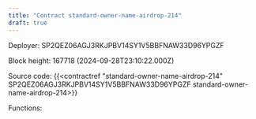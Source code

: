 ```yaml
---
title: "Contract standard-owner-name-airdrop-214"
draft: true
---
```

Deployer: SP2QEZ06AGJ3RKJPBV14SY1V5BBFNAW33D96YPGZF


 



Block height: 167718 (2024-09-28T23:10:22.000Z)

Source code: {{<contractref "standard-owner-name-airdrop-214" SP2QEZ06AGJ3RKJPBV14SY1V5BBFNAW33D96YPGZF standard-owner-name-airdrop-214>}}

Functions:


